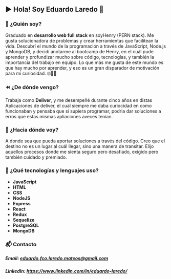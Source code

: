 ## ▶️ Hola! Soy Eduardo Laredo 🙂

### 👋 ¿Quién soy? 
Graduado en <b>desarrollo web full stack</b> en soyHenry (PERN stack). Me gusta solucionadora de problemas y crear herramientas que facilitean la vida.
Descubrí el mundo de la programación a través de JavaScript, Node.js y MongoDB, y decidí anotarme al bootcamp de Henry, en el cuál pude aprender y profundizar mucho sobre código, tecnologías, y también la importancia del trabajo en equipo. 
Lo que más me gusta de este mundo es que hay mucho por aprender, y eso es un gran disparador de motivación para mi curiosidad. 🤓🧠🚀


### ⏪ ¿De dónde vengo? 
Trabaja como <b>Deliver</b>, y me desempeñé durante cinco años en distas  Aplicaciones de deliver, el cual siempre me daba curiocidad en como funcionaban y pensaba que si supiera programar, podria dar soluciones a erros que estas mismas apliaciones aveces tenian.


### 🔭 ¿Hacia dónde voy? 
A donde sea que pueda aportar soluciones a través del código. Creo que el destino no es un lugar al cuál llegar, sino una manera de transitar. Elijo aquellos procesos donde me sienta seguro pero desafiado, exigido pero también cuidado y premiado. 


### 🧰 ¿Qué tecnologías y lenguajes uso? 
+ <b>JavaScript
+ HTML
+ CSS 
+ NodeJS
+ Express
+ React
+ Redux
+ Sequelize
+ PostgreSQL
+ MongoDB</b>


### 📬 Contacto 
##### Email: eduardo.fco.laredo.mateos@gmail.com
##### LinkedIn: https://www.linkedin.com/in/eduardo-laredo/
